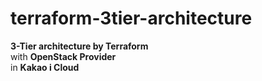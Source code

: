 # terraform-3tier-architecture
**3-Tier architecture by Terraform**    
with **OpenStack Provider**  
in **Kakao i Cloud** 
